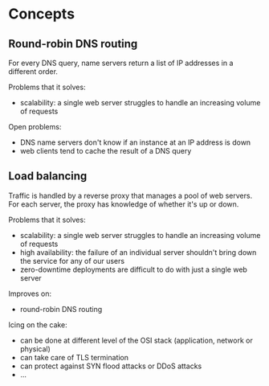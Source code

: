 # Concepts


## Round-robin DNS routing

For every DNS query, name servers return a list of IP addresses in a different order.

Problems that it solves:
* scalability: a single web server struggles to handle an increasing volume of requests

Open problems:
* DNS name servers don't know if an instance at an IP address is down
* web clients tend to cache the result of a DNS query


## Load balancing

Traffic is handled by a reverse proxy that manages a pool of web servers.
For each server, the proxy has knowledge of whether it's up or down.

Problems that it solves:
* scalability: a single web server struggles to handle an increasing volume of requests
* high availability: the failure of an individual server shouldn't bring down the service for any of our users
* zero-downtime deployments are difficult to do with just a single web server

Improves on:
* round-robin DNS routing

Icing on the cake:
* can be done at different level of the OSI stack (application, network or physical)
* can take care of TLS termination
* can protect against SYN flood attacks or DDoS attacks
* ...
